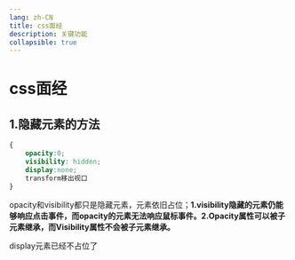 ```yaml
---
lang: zh-CN
title: css面经
description: 关键功能
collapsible: true
---
```

# css面经

## 1.隐藏元素的方法

~~~css
{
    opacity:0;
    visibility: hidden;
    display:none;
    transform移出视口
}
~~~

opacity和visibility都只是隐藏元素，元素依旧占位；**1.visibility隐藏的元素仍能够响应点击事件，而opacity的元素无法响应鼠标事件。2.Opacity属性可以被子元素继承，而Visibility属性不会被子元素继承。**

display元素已经不占位了









<CommentService/>